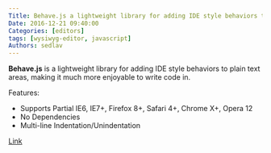 ```yaml
---
Title: Behave.js a lightweight library for adding IDE style behaviors to plain text areas
Date: 2016-12-21 09:40:00
Categories: [editors]
tags: [wysiwyg-editor, javascript]
Authors: sedlav
---
```


**Behave.js** is a lightweight library for adding IDE style behaviors to plain text areas, making it much more enjoyable to write code in.

Features:

* Supports Partial IE6, IE7+, Firefox 8+, Safari 4+, Chrome X+, Opera 12
* No Dependencies
* Multi-line Indentation/Unindentation

[Link](http://jakiestfu.github.io/Behave.js/)
